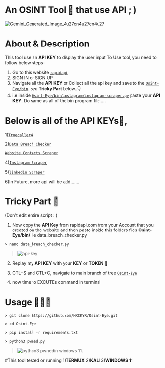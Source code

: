 # An OSINT Tool 🧰 that use API ; ) 
![Gemini_Generated_Image_4u27cn4u27cn4u27](https://github.com/user-attachments/assets/87caca75-f1fa-47a1-af68-fe1f19e19527)

# About & Description
This tool use an **API KEY** to display the user input 
To Use tool, you need to follow below steps-
1) Go to this website [`rapidapi`](https://rapidapi.com/)
2) SIGN IN or SIGN UP
3) Navigate all the **API KEY** or Collect all the api key and save to the [`Osint-Eye/bin`](https://github.com/HXCKYR/Osint-Eye/tree/main/bin). *see* **Tricky Part** below..👇
4) i.e inside [`Osint-Eye/bin/instagram/instagram-scraper.py`](https://github.com/HXCKYR/Osint-Eye/blob/main/bin/instagram/instagram-scraper.py) paste your **API KEY**. Do same as all of the bin program file.....




# Below is all of the **API KEYs**🔗, 
1)[`Truecaller4`](https://rapidapi.com/DataCrawler/api/truecaller4/playground/apiendpoint_3898020c-f789-43b0-b071-15c571b26b20)

2)[`Data Breach Checker`](https://rapidapi.com/vaibhavchandra2007/api/data-breach-checker)
   
[`Website Contacts Scraper`](https://rapidapi.com/letscrape-6bRBa3QguO5/api/website-contacts-scraper/playground/apiendpoint_ee6b910e-3333-4dea-b4a2-0b21fe48427c)
 
4)[`Instagram Scraper`](https://rapidapi.com/social-api1-instagram/api/instagram-scraper-api2/playground/apiendpoint_3ad87605-1c3d-45bd-8b2c-5e42cb129536)

5)[`linkedin Scraper`](https://rapidapi.com/freshdata-freshdata-default/api/fresh-linkedin-profile-data/playground/apiendpoint_f015adcb-0126-4ca6-8260-9912c1b9da5a)

6)In Future, more api will be add.......




# Tricky Part 🧠 
(Don't edit entire script : )	

1) Now copy the **API Key** from rapidapi.com from your Account that you created on the website and then paste inside this folders files **Osint-Eye/bin/** i.e data_breach_checker.py
```
> nano data_breach_checker.py
```
> ![api-key](https://github.com/user-attachments/assets/192fa6b9-ee7f-4433-b8dc-788d60532d03)

2) Replay my **API KEY** with your **KEY** or **TOKEN** 🎁

3) CTL+S and CTL+C, navigate to main branch of tree [`Osint-Eye`](https://github.com/HXCKYR/Osint-Eye/tree)
4) now time to EXCUTEs command in terminal




# Usage 👨🏻‍💻
```
> git clone https://github.com/HXCKYR/Osint-Eye.git
```
```
> cd Osint-Eye
```
```
> pip install -r requirements.txt
```
```
> python3 pwned.py
```
> ![python3 pwned](https://github.com/user-attachments/assets/6fe0a7ab-bddf-4953-90a4-fec87f229018)in windows 11.




#This tool tested or running
1)**TERMUX**
2)**KALI**
3)**WINDOWS 11**
